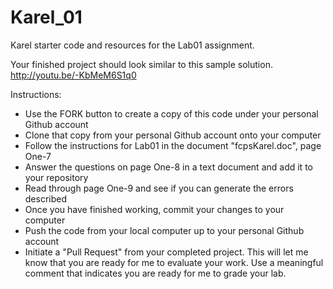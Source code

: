 Karel_01
======

Karel starter code and resources for the Lab01 assignment.

Your finished project should look similar to this sample solution.  http://youtu.be/-KbMeM6S1q0

Instructions:
* Use the FORK button to create a copy of this code under your personal Github account
* Clone that copy from your personal Github account onto your computer
* Follow the instructions for Lab01 in the document "fcpsKarel.doc", page One-7
* Answer the questions on page One-8 in a text document and add it to your repository
* Read through page One-9 and see if you can generate the errors described
* Once you have finished working, commit your changes to your computer
* Push the code from your local computer up to your personal Github account
* Initiate a "Pull Request" from your completed project.  This will let me know that you are ready for me to evaluate your work.  Use a meaningful comment that indicates you are ready for me to grade your lab.

